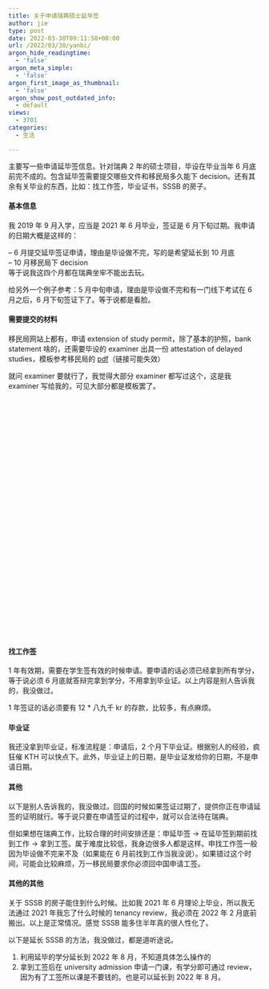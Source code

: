 ```yaml
---
title: 关于申请瑞典硕士延毕签
author: jie
type: post
date: 2022-03-30T09:11:58+00:00
url: /2022/03/30/yanbi/
argon_hide_readingtime:
  - 'false'
argon_meta_simple:
  - 'false'
argon_first_image_as_thumbnail:
  - 'false'
argon_show_post_outdated_info:
  - default
views:
  - 3701
categories:
  - 生活

---
```

主要写一些申请延毕签信息。针对瑞典 2 年的硕士项目，毕设在毕业当年 6 月底前完不成的。包含延毕签需要提交哪些文件和移民局多久能下 decision。还有其余有关毕业的东西，比如：找工作签，毕业证书，SSSB 的房子。

#### 基本信息

我 2019 年 9 月入学，应当是 2021 年 6 月毕业，签证是 6 月下旬过期。我申请的日期大概是这样的：

&#8211; 6 月提交延毕签证申请，理由是毕设做不完，写的是希望延长到 10 月底  
&#8211; 10 月移民局下 decision  
等于说我这四个月都在瑞典坐牢不能出去玩。

给另外一个例子参考：5 月中旬申请，理由是毕设做不完和有一门线下考试在 6 月之后，6 月下旬签证下了。等于说都是看脸。

#### 需要提交的材料

移民局网站上都有，申请 extension of study permit，除了基本的护照，bank statement 啥的，还需要毕设的 examiner 出具一份 attestation of delayed studies，模板参考移民局的 <a href="https://www.migrationsverket.se/download/18.2d998ffc151ac3871591578e/1632833792325/Checklists%20and%20examples%20for%20attestation%20of%20delayed%20studies%20-%20extension%20of%20studies%20(Bachelor%E2%80%99s%20or%20Master%E2%80%99s).pdf" target="_blank" rel="noreferrer noopener">pdf</a>（链接可能失效）

就问 examiner 要就行了，我觉得大部分 examiner 都写过这个，这是我 examiner 写给我的，可见大部分都是模板罢了。

<div class="wp-block-image">
  <figure class="aligncenter size-full is-resized">
  
  <div class='fancybox-wrapper lazyload-container-unload' data-fancybox='post-images' href='https://apodized.com/wp-content/uploads/2022/03/Snipaste_2022-03-30_10-35-32.jpg'>
    <img class="lazyload lazyload-style-1" src="data:image/svg+xml;base64,PCEtLUFyZ29uTG9hZGluZy0tPgo8c3ZnIHdpZHRoPSIxIiBoZWlnaHQ9IjEiIHhtbG5zPSJodHRwOi8vd3d3LnczLm9yZy8yMDAwL3N2ZyIgc3Ryb2tlPSIjZmZmZmZmMDAiPjxnPjwvZz4KPC9zdmc+"  loading="lazy" data-original="https://apodized.com/wp-content/uploads/2022/03/Snipaste_2022-03-30_10-35-32.jpg" src="data:image/png;base64,iVBORw0KGgoAAAANSUhEUgAAAAEAAAABCAYAAAAfFcSJAAAAAXNSR0IArs4c6QAAAARnQU1BAACxjwv8YQUAAAAJcEhZcwAADsQAAA7EAZUrDhsAAAANSURBVBhXYzh8+PB/AAffA0nNPuCLAAAAAElFTkSuQmCC" alt="" class="wp-image-262" width="400" height="475"  sizes="(max-width: 400px) 100vw, 400px" />
  </div></figure>
</div>

#### 找工作签

1 年有效期，需要在学生签有效的时候申请。要申请的话必须已经拿到所有学分，等于说必须 6 月底就答辩完拿到学分，不用拿到毕业证。以上内容是别人告诉我的，我没做过。

1 年签证的话必须要有 12 * 八九千 kr 的存款，比较多，有点麻烦。

#### 毕业证

我还没拿到毕业证，标准流程是：申请后，2 个月下毕业证。根据别人的经验，疯狂催 KTH 可以快点下。此外，毕业证上的日期，是毕业证发给你的日期，不是申请日期。

#### 其他

以下是别人告诉我的，我没做过。回国的时候如果签证过期了，提供你正在申请延签的证明就行。等于说只要在申请签证的过程中，就可以合法待在瑞典。

但如果想在瑞典工作，比较合理的时间安排还是：申延毕签 -> 在延毕签到期前找到工作 -> 拿到工签。属于难度比较低，我身边很多人都是这样。申找工作签一般因为毕设做不完来不及（如果能在 6 月前找到工作当我没说）。如果错过这个时间，可能会比较麻烦，万一移民局要求你必须回中国申请工签。

#### 其他的其他

关于 SSSB 的房子能住到什么时候。比如我 2021 年 6 月理论上毕业，所以我无法通过 2021 年我忘了什么时候的 tenancy review，我必须在 2022 年 2 月底前搬出。以上是正常情况。感觉 SSSB 能多住半年真的很人性化了。

以下是延长 SSSB 的方法，我没做过，都是道听途说。

  1. 利用延毕的学分延长到 2022 年 8 月，不知道具体怎么操作的
  2. 拿到工签后在 university admission 申请一门课，有学分即可通过 review，因为有了工签所以课是不要钱的。也是可以延长到 2022 年 8 月。